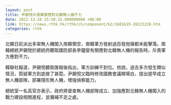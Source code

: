 ```yaml
---
layout: post
title: 尹錫悅斥責韓軍應對北韓無人機不力
date: 2022-12-28 15:50:15.000000000 +08:00
link: https://news.rthk.hk/rthk/ch/component/k2/1681619-20221228.htm
categories: rthk
---
```


北韓日前派出多架無人機闖入南韓領空，南韓軍方發射過百發炮彈都未能擊落。南韓總統尹錫悅於總統府聽取國防部長李鐘燮有關應對北韓無人機的報告時，斥責軍方應對不力。

韓聯社報道，尹錫悅聽取匯報後指出，軍方訓練不到位。他說，過去多次發生類似情況，質疑軍方到底做了甚麼。尹錫悅又臨時修改國務會議開場白，提出提早成立無人機部隊，部署隱形無人機，增強偵察能力。

總統室一名高官亦表示，政府將督查無人機部隊成立、加強應對北韓無人機闖入的戰力建設相關進程，並彌補不足之處。
